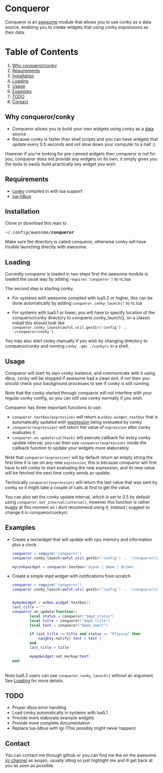 # Conqueror
Conqueror is an [awesome](https://github.com/awesomeWM/awesome) module that allows you to use conky as a data source, enabling you to create widgets that using conky expressions as their data.

# Table of Contents
1. [Why conqueror/conky](#why)
2. [Requirements](#requirements)
3. [Installation](#installation)
4. [Loading](#loading)
5. [Usage](#usage)
6. [Examples](#examples)
7. [TODO](#todo)
8. [Contact](#contact)

## Why conqueror/conky <a name="why"></a>
- Conqueror allows you to build your own widgets using conky as a [data](http://conky.sourceforge.net/variables.html) source
- Because conky is faster than shell scripts and you can have widgets that update every 0.5 seconds and not slow down your computer to a halt :)

However if you're looking for pre-canned widgets then conqueror is not for you, conqueror does not provide any widgets on its own, it simply gives you the tools to easily build practically any widget you wish.

## Requirements <a name="requirements"></a>
 * [conky](https://github.com/brndnmtthws/conky) compiled in with lua support
 * [lua-ldbus](https://github.com/daurnimator/ldbus)

## Installation <a name="installation"></a>
Clone or download this repo to <pre>~/.config/awesome/<b>conqueror</b></pre>

Make sure the directory is called conqueror, otherwise conky will have trouble launching directly with awesome.
## Loading <a name="loading"></a>
Currently conqueror is loaded in two steps
first the awesome module is loaded the usual way by adding `require('conqueror')` to rc.lua

The second step is starting conky.
- For systems with awesome compiled with lua5.2 or higher, this can be done automatically by adding `conqueror.conky_launch()` to rc.lua

- For systems with lua5.1 or lower, you will have to specify location of the conqueror/conky directory to conqueror.conky_launch(), on a classic install this should look like `conqueror.conky_launch(awful.util.getdir('config') .. '/conqueror/conky')`

You may also start conky manually if you wish by changing directory to conqueror/conky and running `conky -qdc ./conkyrc` in a shell.
## Usage <a name="usage"></a>
Conqueror will start its own conky instance, and communicate with it using dbus, conky will be stopped if awesome had a clean exit, if not then you should check your background processes to see if conky is still running.

Note that the conky started through conqueror will not interfere with your regular conky config, so you can still use conky normally if you wish.

Conqueror has three important functions to use:
* `conqueror.textbox(expression)` will return a ``wibox.widget.textbox`` that is automatically updated with [expression](http://conky.sourceforge.net/variables.html) being evaluated by conky
* `conqueror(expression)` will return the value of `expression` after conky evaluates it
* `conqueror.on_update(callback)` will execute callback for every conky update interval, you can then use `conqueror(expression)` inside the callback function to update your widgets more elaborately

Note that `conqueror(expression)` will by default return an empty string the first time it is ran on any new `expression`, this is because conqueror will first have to tell conky to start evaluating the new expression, and its new value will be fetched the next time conky sends an update.

Technically `conqueror(expression)` will return the last value that was sent by conky so it might take a couple of calls at first to get the value.

You can also set the conky update interval, which is set to 0.5 by default using `conqueror.set_interval(interval)`, however this function is rather buggy at this moment so i dont recommend using it, instead i suggest to change it in conqueror/conkyrc


## Examples <a name="examples"></a>

- Create a textwidget that will update with cpu memory and information plus a clock.

	```lua
    conqueror = require('conqueror')
    conqueror.conky_launch(awful.util.getdir('config') .. '/conqueror/conky')
    
    myconkywidget = conqueror.textbox('$cpu% | $mem | $time)
    ```


- Create a simple mpd widget with notifications from scratch
	```lua
	conqueror = require('conqueror')
    conqueror.conky_launch(awful.util.getdir('config') .. '/conqueror/conky')


	mympdwidget = wibox.widget.textbox()
	last_title = ""
	conqueror.on_update(function() 
    	    local status = conqueror("$mpd_status")
        	local title = conqueror("$mpd_title")
        	local text = conqueror("$mpd_smart")

        	if last_title ~= title and status == "Playing" then
    	    	naughty.notify{ text = text }
        	end
        	last_title = title

        	mympdwidget:set_markup(text)
	end)
	```
    
<br>Note lua5.2 users can use `conqueror.conky_launch()` without an argument. See [Loading](#loading) for more details.
## TODO <a name="todo"></a>
* Proper dbus error handling
* Load conky automatically in systems with lua5.1
* Provide more elaborate example widgets
* Provide more complete documentation
* Replace lua-ldbus with lgi (This possibly might never happen)

## Contact <a name="contact"></a>
You can contact me through github or you can find me the on the awesome [irc channel](https://webchat.oftc.net/?channels=awesome) as axujen, usually idling so just highlight me and ill get back at you as soon as possible.


